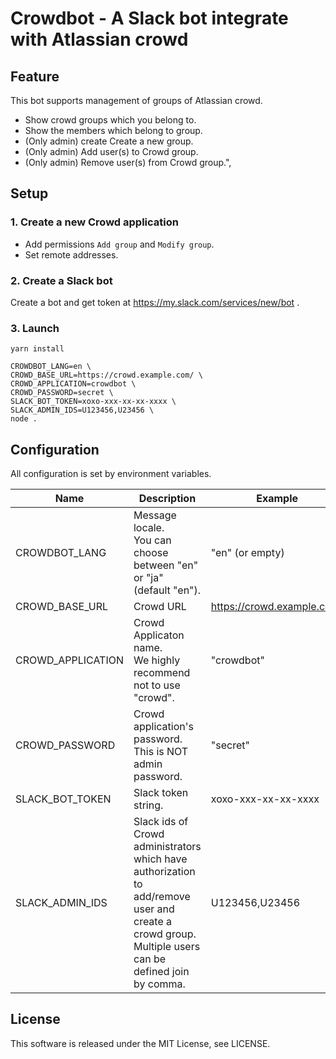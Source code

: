 # Crowdbot - A Slack bot integrate with Atlassian crowd

## Feature

This bot supports management of groups of Atlassian crowd.

-   Show crowd groups which you belong to.
-   Show the members which belong to group.
-   (Only admin) create <groupname> Create a new group.
-   (Only admin) Add user(s) to Crowd group.
-   (Only admin) Remove user(s) from Crowd group.",

## Setup

### 1. Create a new Crowd application

-   Add permissions `Add group` and `Modify group`.
-   Set remote addresses.

### 2. Create a Slack bot

Create a bot and get token at https://my.slack.com/services/new/bot .

### 3. Launch

```console
yarn install

CROWDBOT_LANG=en \
CROWD_BASE_URL=https://crowd.example.com/ \
CROWD_APPLICATION=crowdbot \
CROWD_PASSWORD=secret \
SLACK_BOT_TOKEN=xoxo-xxx-xx-xx-xxxx \
SLACK_ADMIN_IDS=U123456,U23456 \
node .
```

## Configuration

All configuration is set by environment variables.

| Name              | Description                                                                                                                                              | Example                    |
| ----------------- | -------------------------------------------------------------------------------------------------------------------------------------------------------- | -------------------------- |
| CROWDBOT_LANG     | Message locale. <br/>You can choose between "en" or "ja" (default "en").                                                                                 | "en" (or empty)            |
| CROWD_BASE_URL    | Crowd URL                                                                                                                                                | https://crowd.example.com/ |
| CROWD_APPLICATION | Crowd Applicaton name. <br/>We highly recommend not to use "crowd".                                                                                      | "crowdbot"                 |
| CROWD_PASSWORD    | Crowd application's password. This is NOT admin password.                                                                                                | "secret"                   |
| SLACK_BOT_TOKEN   | Slack token string.                                                                                                                                      | xoxo-xxx-xx-xx-xxxx        |
| SLACK_ADMIN_IDS   | Slack ids of Crowd administrators which have authorization to add/remove user and create a crowd group.<br/>Multiple users can be defined join by comma. | U123456,U23456             |

## License

This software is released under the MIT License, see LICENSE.
